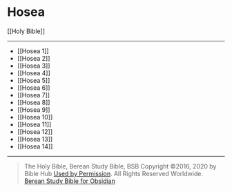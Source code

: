 # Hosea

[[Holy Bible]]

---

- [[Hosea 1]]
- [[Hosea 2]]
- [[Hosea 3]]
- [[Hosea 4]]
- [[Hosea 5]]
- [[Hosea 6]]
- [[Hosea 7]]
- [[Hosea 8]]
- [[Hosea 9]]
- [[Hosea 10]]
- [[Hosea 11]]
- [[Hosea 12]]
- [[Hosea 13]]
- [[Hosea 14]]

---

> The Holy Bible, Berean Study Bible, BSB
> Copyright &copy;2016, 2020 by Bible Hub
> [Used by Permission](https://berean.bible/terms.htm). All Rights Reserved Worldwide.
> [Berean Study Bible for Obsidian](https://github.com/gapmiss/berean-study-bible-for-obsidian)

